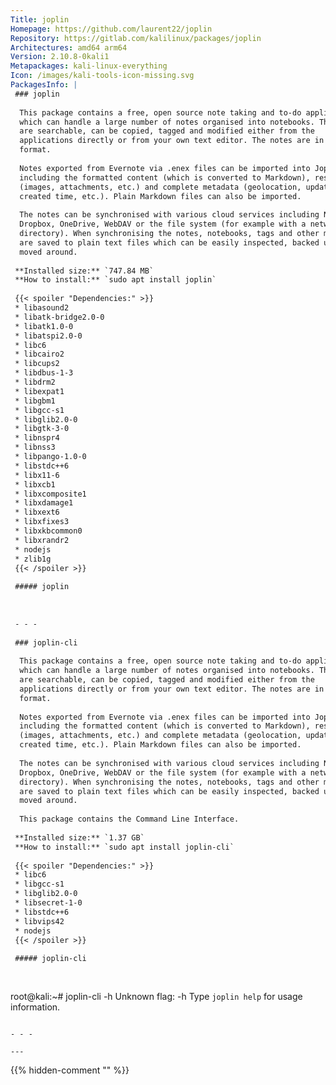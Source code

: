 ```yaml
---
Title: joplin
Homepage: https://github.com/laurent22/joplin
Repository: https://gitlab.com/kalilinux/packages/joplin
Architectures: amd64 arm64
Version: 2.10.8-0kali1
Metapackages: kali-linux-everything 
Icon: /images/kali-tools-icon-missing.svg
PackagesInfo: |
 ### joplin
 
  This package contains a free, open source note taking and to-do application,
  which can handle a large number of notes organised into notebooks. The notes
  are searchable, can be copied, tagged and modified either from the
  applications directly or from your own text editor. The notes are in Markdown
  format.
   
  Notes exported from Evernote via .enex files can be imported into Joplin,
  including the formatted content (which is converted to Markdown), resources
  (images, attachments, etc.) and complete metadata (geolocation, updated time,
  created time, etc.). Plain Markdown files can also be imported.
   
  The notes can be synchronised with various cloud services including Nextcloud,
  Dropbox, OneDrive, WebDAV or the file system (for example with a network
  directory). When synchronising the notes, notebooks, tags and other metadata
  are saved to plain text files which can be easily inspected, backed up and
  moved around.
 
 **Installed size:** `747.84 MB`  
 **How to install:** `sudo apt install joplin`  
 
 {{< spoiler "Dependencies:" >}}
 * libasound2 
 * libatk-bridge2.0-0 
 * libatk1.0-0 
 * libatspi2.0-0 
 * libc6 
 * libcairo2 
 * libcups2 
 * libdbus-1-3 
 * libdrm2 
 * libexpat1 
 * libgbm1 
 * libgcc-s1 
 * libglib2.0-0 
 * libgtk-3-0 
 * libnspr4 
 * libnss3 
 * libpango-1.0-0 
 * libstdc++6 
 * libx11-6 
 * libxcb1 
 * libxcomposite1 
 * libxdamage1 
 * libxext6
 * libxfixes3
 * libxkbcommon0 
 * libxrandr2
 * nodejs
 * zlib1g 
 {{< /spoiler >}}
 
 ##### joplin
 
 
 
 - - -
 
 ### joplin-cli
 
  This package contains a free, open source note taking and to-do application,
  which can handle a large number of notes organised into notebooks. The notes
  are searchable, can be copied, tagged and modified either from the
  applications directly or from your own text editor. The notes are in Markdown
  format.
   
  Notes exported from Evernote via .enex files can be imported into Joplin,
  including the formatted content (which is converted to Markdown), resources
  (images, attachments, etc.) and complete metadata (geolocation, updated time,
  created time, etc.). Plain Markdown files can also be imported.
   
  The notes can be synchronised with various cloud services including Nextcloud,
  Dropbox, OneDrive, WebDAV or the file system (for example with a network
  directory). When synchronising the notes, notebooks, tags and other metadata
  are saved to plain text files which can be easily inspected, backed up and
  moved around.
   
  This package contains the Command Line Interface.
 
 **Installed size:** `1.37 GB`  
 **How to install:** `sudo apt install joplin-cli`  
 
 {{< spoiler "Dependencies:" >}}
 * libc6 
 * libgcc-s1 
 * libglib2.0-0 
 * libsecret-1-0 
 * libstdc++6 
 * libvips42 
 * nodejs
 {{< /spoiler >}}
 
 ##### joplin-cli
 
 
 ```
 root@kali:~# joplin-cli -h
 Unknown flag: -h
 Type `joplin help` for usage information.
 ```
 
 - - -
 
---
```

{{% hidden-comment "<!--Do not edit anything above this line-->" %}}
